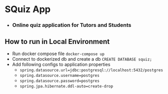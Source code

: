# SQuiz App

* ### Online quiz application for Tutors and Students

## How to run in Local Environment

* Run docker compose file `docker-compose up`
* Connect to dockerized db and create a db `CREATE DATABASE squiz;`
* Add following configs to application properties
    * `spring.datasource.url=jdbc:postgresql://localhost:5432/postgres`
    * `spring.datasource.username=postgres`
    * `spring.datasource.password=postgres`
    * `spring.jpa.hibernate.ddl-auto=create-drop`
